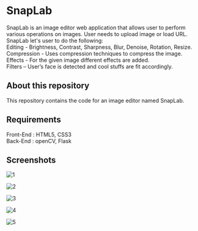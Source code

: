 # SnapLab

SnapLab is an image editor web application that allows user to perform various operations on images. User needs to upload image or load URL. SnapLab let's
user to do the following:                                                    
Editing - Brightness, Contrast, Sharpness, Blur, Denoise, Rotation, Resize.                                       
Compression - Uses compression techniques to compress the image.                              
Effects - For the given image different effects are added.                                  
Filters – User’s face is detected and cool stuffs are fit accordingly.

## About this repository

This repository contains the code for an image editor named SnapLab.

## Requirements

Front-End : HTML5, CSS3                                                                                  
Back-End : openCV, Flask

## Screenshots

![1](https://user-images.githubusercontent.com/73954439/98216350-f3ad0c00-1f6e-11eb-8ff9-8d415651009f.png)

![2](https://user-images.githubusercontent.com/73954439/98216444-193a1580-1f6f-11eb-96a5-8324b9e4ff19.jpg)

![3](https://user-images.githubusercontent.com/73954439/98216510-2c4ce580-1f6f-11eb-9759-77fdbe931f11.jpg)

![4](https://user-images.githubusercontent.com/73954439/98216596-438bd300-1f6f-11eb-86d2-fd109f1d7b3c.png)

![5](https://user-images.githubusercontent.com/73954439/98216713-6d44fa00-1f6f-11eb-931d-a21a4cc35427.png)
